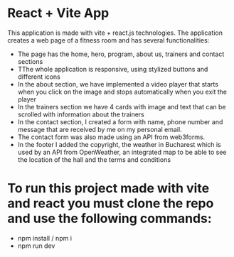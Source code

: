# React + Vite App

This application is made with vite + react.js technologies. 
The application creates a web page of a fitness room and has several functionalities:
  - The page has the home, hero, program, about us, trainers and contact sections
  - TThe whole application is responsive, using stylized buttons and different icons
  - In the about section, we have implemented a video player that starts when you click on the image and stops automatically when you exit the player
  - In the trainers section we have 4 cards with image and text that can be scrolled with information about the trainers
  - In the contact section, I created a form with name, phone number and message that are received by me on my personal email.
  - The contact form was also made using an API from web3forms.
  - In the footer I added the copyright, the weather in Bucharest which is used by an API from OpenWeather,
    an integrated map to be able to see the location of the hall and the terms and conditions

# To run this project made with vite and react you must clone the repo and use the following commands:
  - npm install / npm i
  - npm run dev

# 



